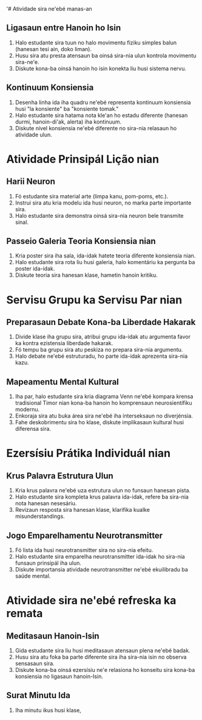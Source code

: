'# Atividade sira ne'ebé manas-an

## Ligasaun entre Hanoin ho Isin

1. Halo estudante sira tuun no halo movimentu fiziku simples balun (hanesan tesi ain, doko liman).
2. Husu sira atu presta atensaun ba oinsá sira-nia ulun kontrola movimentu sira-ne'e.
3. Diskute kona-ba oinsá hanoin ho isin konekta liu husi sistema nervu.

## Kontinuum Konsiensia

1. Desenha linha ida iha quadru ne'ebé representa kontinuum konsiensia husi "la konsiente" ba "konsiente tomak."
2. Halo estudante sira hatama nota kle'an ho estadu diferente (hanesan durmi, hanoin-di'ak, alerta) iha kontinuum.
3. Diskute nível konsiensia ne'ebé diferente no sira-nia relasaun ho atividade ulun.

# Atividade Prinsipál Lição nian

## Harii Neuron

1. Fó estudante sira material arte (limpa kanu, pom-poms, etc.).
2. Instrui sira atu kria modelu ida husi neuron, no marka parte importante sira.
3. Halo estudante sira demonstra oinsá sira-nia neuron bele transmite sinal.

## Passeio Galeria Teoria Konsiensia nian

1. Kria poster sira iha sala, ida-idak hatete teoria diferente konsiensia nian.
2. Halo estudante sira rota liu husi galeria, halo komentáriu ka pergunta ba poster ida-idak.
3. Diskute teoria sira hanesan klase, hametin hanoin kritiku.

# Servisu Grupu ka Servisu Par nian

## Preparasaun Debate Kona-ba Liberdade Hakarak

1. Divide klase iha grupu sira, atribui grupu ida-idak atu argumenta favor ka kontra ezistensia liberdade hakarak.
2. Fó tempu ba grupu sira atu peskiza no prepara sira-nia argumentu.
3. Halo debate ne'ebé estruturadu, ho parte ida-idak aprezenta sira-nia kazu.

## Mapeamentu Mental Kultural

1. Iha par, halo estudante sira kria diagrama Venn ne'ebé kompara krensa tradisional Timor nian kona-ba hanoin ho komprensaun neurosientífiku modernu.
2. Enkoraja sira atu buka área sira ne'ebé iha interseksaun no diverjénsia.
3. Fahe deskobrimentu sira ho klase, diskute implikasaun kultural husi diferensa sira.

# Ezersísiu Prátika Individuál nian

## Krus Palavra Estrutura Ulun

1. Kria krus palavra ne'ebé uza estrutura ulun no funsaun hanesan pista.
2. Halo estudante sira kompleta krus palavra ida-idak, refere ba sira-nia nota hanesan nesesáriu.
3. Revizaun resposta sira hanesan klase, klarifika kualke misunderstandings.

## Jogo Emparelhamentu Neurotransmitter

1. Fó lista ida husi neurotransmitter sira no sira-nia efeitu.
2. Halo estudante sira emparelha neurotransmitter ida-idak ho sira-nia funsaun prinsipál iha ulun.
3. Diskute importansia atividade neurotransmitter ne'ebé ekuilibradu ba saúde mental.

# Atividade sira ne'ebé refreska ka remata

## Meditasaun Hanoin-Isin

1. Gida estudante sira liu husi meditasaun atensaun plena ne'ebé badak.
2. Husu sira atu foka ba parte diferente sira iha sira-nia isin no observa sensasaun sira.
3. Diskute kona-ba oinsá ezersísiu ne'e relasiona ho konseitu sira kona-ba konsiensia no ligasaun hanoin-Isin.

## Surat Minutu Ida

1. Iha minutu ikus husi klase,
